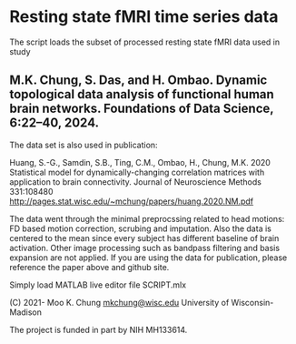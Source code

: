 # Resting state fMRI time series data

The script loads the subset of processed resting state fMRI data used in study

## M.K. Chung, S. Das, and H. Ombao. Dynamic topological data analysis of functional human brain networks. Foundations of Data Science, 6:22–40, 2024. 

The data set is also used in publication:

Huang, S.-G., Samdin, S.B., Ting, C.M., Ombao, H., Chung, M.K. 
2020 Statistical model for dynamically-changing correlation matrices 
with application to brain connectivity. Journal of Neuroscience Methods 331:108480
http://pages.stat.wisc.edu/~mchung/papers/huang.2020.NM.pdf

The data went through the minimal preprocssing related to head motions:
FD based motion correction, scrubing and imputation. Also the data is centered to the mean since every 
subject has different baseline of brain activation. Other image processing such as bandpass filtering and basis expansion are not applied. 
If you are using the data for publication, please reference the paper above and github site.

Simply load MATLAB live editor file SCRIPT.mlx


(C) 2021- Moo K. Chung  mkchung@wisc.edu
University of Wisconsin-Madison     

The project is funded in part by NIH MH133614.
